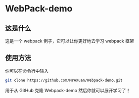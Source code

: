 # WebPack-demo

## 这是什么
这是一个 webpack 例子，它可以让你更好地去学习 webpack 框架

## 使用方法
你可以在命令行中输入
```bash
git clone https://github.com/MrAXuan/Webpack-demo.git
```
用于从 GitHub 克隆 Webpack-demo
然后你就可以展开学习了！